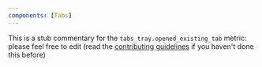 ```yaml
---
components: [Tabs]
---
```


This is a stub commentary for the `tabs_tray.opened_existing_tab` metric: please feel free to edit (read the
[contributing guidelines](https://github.com/mozilla/glean-annotations/blob/main/CONTRIBUTING.md)
if you haven't done this before)
